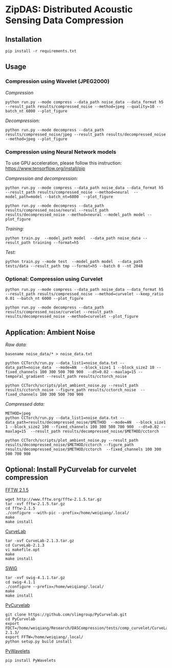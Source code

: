 # ZipDAS: Distributed Acoustic Sensing Data Compression


## Installation

```
pip install -r requirements.txt
```

## Usage

### Compression using Wavelet (JPEG2000)

*Compression*
```
python run.py --mode compress --data_path noise_data --data_format h5 --result_path results/compressed_noise --method=jpeg --quality=10 --batch_nt 6000 --plot_figure
```
*Decompression:*
```
python run.py --mode decompress --data_path results/compressed_noise/jpeg --result_path results/decompressed_noise --method=jpeg --plot_figure
```

### Compression using Neural Network models

To use GPU acceleration, please follow this instruction: https://www.tensorflow.org/install/pip

*Compression and decompression:*
```
python run.py --mode compress --data_path noise_data --data_format h5 --result_path results/compressed_noise --method=neural  --model_path=model --batch_nt=6000  --plot_figure
```
```
python run.py --mode decompress --data_path results/compressed_noise/neural --result_path results/decompressed_noise --method=neural --model_path model --plot_figure
```

*Training:*
```
python train.py  --model_path model  --data_path noise_data --result_path training --format=h5
```
*Test:*
```
python train.py --mode test  --model_path model  --data_path tests/data --result_path tmp --format=h5 --batch 0 --nt 2048
```

### Optional: Compression using Curvelet

```
python run.py --mode compress --data_path noise_data --data_format h5 --result_path results/compressed_noise --method=curvelet --keep_ratio 0.01 --batch_nt 6000 --plot_figure 
```
```
python run.py --mode decompress --data_path results/compressed_noise/curvelet --result_path results/decompressed_noise --method=curvelet --plot_figure
```

<!-- ```
python run.py --mode compress --data_path noise_data --data_format h5 --result_path results/compressed_noise --method=wavelet --keep_ratio 0.01 --batch_nt 6000 --plot_figure 
```
```
python run.py --mode decompress --data_path results/compressed_noise/wavelet --result_path results/decompressed_noise --method=wavelet --plot_figure
``` -->

## Application: Ambient Noise

*Raw data:*
```
basename noise_data/* > noise_data.txt
```
```
python CCTorch/run.py --data_list1=noise_data.txt --data_path=noise_data  --mode=AN  --block_size1 1 --block_size2 10 --fixed_channels 100 300 500 700 900  --dt=0.02 --maxlag=15 --temporal_gradient --result_path results/cctorch_noise
```
```
python CCTorch/scripts/plot_ambient_noise.py --result_path results/cctorch_noise --figure_path results/cctorch_noise  --fixed_channels 100 300 500 700 900
```

<!-- *Preprocess data*
```
python CCTorch/run.py --data_list1=noise_data.txt --data_path=results/compressed_noise/jpeg/preprocess  --mode=AN  --block_size1 1 --block_size2 100 --fixed_channels 100 300 500 700 900  --dt=0.02 --maxlag=15  --result_path results/cctorch_preprocess_noise
```
```
python CCTorch/scripts/plot_ambient_noise.py --result_path results/cctorch_preprocess_noise --figure_path results/cctorch_preprocess_noise  --fixed_channels 100 300 500 700 900
``` -->

*Compressed data:*
```
METHOD=jpeg
python CCTorch/run.py --data_list1=noise_data.txt --data_path=results/decompressed_noise/$METHOD  --mode=AN  --block_size1 1 --block_size2 100 --fixed_channels 100 300 500 700 900  --dt=0.02 --maxlag=15  --result_path results/decompressed_noise/$METHOD/cctorch
```
```
python CCTorch/scripts/plot_ambient_noise.py --result_path results/decompressed_noise/$METHOD/cctorch --figure_path results/decompressed_noise/$METHOD/cctorch  --fixed_channels 100 300 500 700 900
```

## Optional: Install PyCurvelab for curvelet compression

[FFTW 2.1.5](https://www.fftw.org/)

```
wget http://www.fftw.org/fftw-2.1.5.tar.gz
tar -xvf fftw-2.1.5.tar.gz
cd fftw-2.1.5
./configure --with-pic --prefix=/home/weiqiang/.local/
make
make install
```

[CurveLab](http://www.curvelet.org/)
```
tar -xvf CurveLab-2.1.3.tar.gz
cd CurveLab-2.1.3
vi makefile.opt
make
make install
```

[SWIG](https://www.swig.org/)
```
tar -xvf swig-4.1.1.tar.gz
cd swig-4.1.1
./configure --prefix=/home/weiqiang/.local/
make
make install
```

[PyCurvelab](https://github.com/slimgroup/PyCurvelab)
```
git clone https://github.com/slimgroup/PyCurvelab.git
cd PyCurvelab
export FDCT=/home/weiqiang/Research/DASCompression/tests/comp_curvelet/CurveLab-2.1.3/
export FFTW=/home/weiqiang/.local/
python setup.py build install
```

[PyWavelets](https://pywavelets.readthedocs.io/en/latest/install.html)
```
pip install PyWavelets
```


<!-- python run.py --mode compress --data_path noise_data --data_format h5 --result_path results/compressed_noise --method=jpeg --save_preprocess --quality=80 --batch_nt 6000 --plot_figure
python run.py --mode decompress --data_path results/compressed_noise/jpeg --result_path results/decompressed_noise --method=jpeg --plot_figure

python run.py --mode compress --data_path noise_data --data_format h5 --result_path results/compressed_noise --method=wavelet --keep_ratio 0.01 --batch_nt 6000 --plot_figure 
python run.py --mode decompress --data_path results/compressed_noise/wavelet --result_path results/decompressed_noise --method=wavelet --plot_figure

python run.py --mode compress --data_path noise_data --data_format h5 --result_path results/compressed_noise --method=curvelet --keep_ratio 0.01 --batch_nt 6000 --plot_figure 
python run.py --mode decompress --data_path results/compressed_noise/curvelet --result_path results/decompressed_noise --method=curvelet --plot_figure


python run.py --mode compress --data_path noise_data --data_format h5 --result_path results/compressed_noise --method=wavelet --keep_ratio 1.0 --batch_nt 6000 --plot_figure 
python run.py --mode decompress --data_path results/compressed_noise/wavelet --result_path results/decompressed_noise --method=wavelet --plot_figure

python run.py --mode compress --data_path noise_data --data_format h5 --result_path results/compressed_noise --method=curvelet --keep_ratio 1.0 --batch_nt 6000 --plot_figure 
python run.py --mode decompress --data_path results/compressed_noise/curvelet --result_path results/decompressed_noise --method=curvelet --plot_figure


python run.py --mode compress --data_path noise_data --data_format h5 --result_path results/compressed_noise/jpeg --method=jpeg --quality=50

python run.py --mode decompress --data_path results/compressed_noise/jpeg --result_path results/decompressed_noise/jpeg --method=jpeg

python run.py --mode compress --data_path noise_data --data_format h5 --result_path results/compressed_noise --method=jpeg --quality=24 --batch_nt=12000 && python run.py --mode decompress --data_path results/compressed_noise/jpeg --result_path results/decompressed_noise --method=jpeg  --plot_figure

python run.py --mode compress --data_path noise_data --data_format h5 --result_path results/compressed_noise --method=jpeg --quality=24 --plot_figure --batch_nt=12000 && python run.py --mode decompress --data_path results/compressed_noise/jpeg --result_path results/decompressed_noise --method=jpeg  --plot_figure

python run.py --mode compress --data_path event_data --data_format h5 --result_path results/compressed_event --method=jpeg --quality=10 && python run.py --mode decompress --data_path results/compressed_event/jpeg --result_path results/decompressed_event --method=jpeg  --plot_figure -->

<!-- ## Compression
```
python run.py --model_path model --mode compress --data_path tests/data --format h5 --result_path compressed --plot_figure
```

## Decompression
```
python run.py --model_path model --mode decompress --data_path compressed --result_path decompressed --plot_figure
```

## Training:
```
python train.py  --model_path model  --data_path tests/data --result_path training --format=h5
```

## Test:
```
python train.py --mode test  --model_path model  --data_path tests/data --result_path tmp --format=h5 --batch 0 --nt 2048
```

## Run CCTorch:
```
python run.py --data-list1=test_decompressed.txt --data-path=../decompressed --dt=0.04 --maxlag=30  --mode=AN  --block-size1 1300 --block-size2 1300 --fixed-channels 300 500 700 900  --log-interval 1 --result-path results_decompressed
```

## Install Python Packages
```
pip install imageio, pillow
``` -->


<!-- ## Experiments

## Ambient Noise

### compress data
```
python run.py --mode compress --data_path CCTorch/event_data/ --format h5 --result_path compressed_template --method=wavelet --keep_ratio=0.1 --plot_figure
```

### decompress data
```
python run.py --mode decompress --data_path compressed_template/wavelet --result_path decompressed_template/ --method=wavelet --plot_figure
```

### run CCTorch
#### RAW 
```
python ../CCTorch/run.py --pair-list=templates_raw/event_pair.txt  --data-path=templates_raw/template.dat --data-format=memmap --config=templates_raw/config.json  --batch-size=512  --result-path=templates_raw/ccpairs```
### COMPRESSED
```
```
python ../CCTorch/run.py --pair-list=templates_compressed/event_pair.txt  --data-path=templates_compressed/template.dat --data-format=memmap --config=templates_compressed/config.json  --batch-size=512  --result-path=templates_compressed/ccpairs
```



## Earthquake
### convert data
```
python CCTorch/tests/convert_templates.py
```

### compress data
```
python run.py --mode compress --data_path CCTorch/event_data/ --format h5 --result_path compressed_template --method=wavelet --keep_ratio=0.1 --plot_figure
```

### decompress data
```
python run.py --mode decompress --data_path compressed_template/wavelet --result_path decompressed_template/ --method=wavelet --plot_figure
```

### cut templates
```
python CCTorch/tests/convert_templates.py
```

### run CCTorch
#### RAW 
```
python ../CCTorch/run.py --pair-list=templates_raw/event_pair.txt  --data-path=templates_raw/template.dat --data-format=memmap --config=templates_raw/config.json  --batch-size=512  --result-path=templates_raw/ccpairs
```
### COMPRESSED
```
python ../CCTorch/run.py --pair-list=templates_compressed/event_pair.txt  --data-path=templates_compressed/template.dat --data-format=memmap --config=templates_compressed/config.json  --batch-size=512  --result-path=templates_compressed/ccpairs
``` -->

